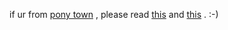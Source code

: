 if ur from <a href="https://pony.town">pony town</a> , please read <a href="https://rentry.org/failuristic">this</a> and <a href="https://r.mtdv.me/failure_">this</a> . :-)
